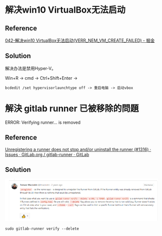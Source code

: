 


# 解决win10 VirtualBox无法启动


## Reference 

[042-解决win10 VirtualBox无法启动(VERR_NEM_VM_CREATE_FAILED) - 掘金](https://juejin.im/post/5d63869a51882559c41612c6)

##  Solution

解决办法是禁用Hyper-V。

Win+R -> cmd -> Ctrl+Shift+Enter -> 

```
bcdedit /set hypervisorlaunchtype off -> 重启电脑 -> 启动vbox
```

# 解決 gitlab runner 已被移除的問題

ERROR: Verifying runner... is removed

## Reference
[Unregistering a runner does not stop and/or uninstall the runner (#1316) · Issues · GitLab.org / gitlab-runner · GitLab](https://gitlab.com/gitlab-org/gitlab-runner/issues/1316)


## Solution
![參考](../.gitbook/assets/Image-083.png)


```
sudo gitlab-runner verify --delete
```


